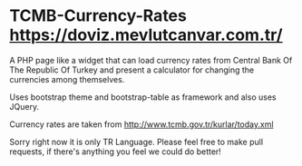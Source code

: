 # TCMB-Currency-Rates https://doviz.mevlutcanvar.com.tr/
A PHP page like a widget that can load currency rates from Central Bank Of The Republic Of Turkey and present a calculator for changing the currencies among themselves.

Uses bootstrap theme and bootstrap-table as framework and also uses JQuery.

Currency rates are taken from http://www.tcmb.gov.tr/kurlar/today.xml 

Sorry right now it is only TR Language.  Please feel free to make pull requests, if there's anything you feel we could do better!
